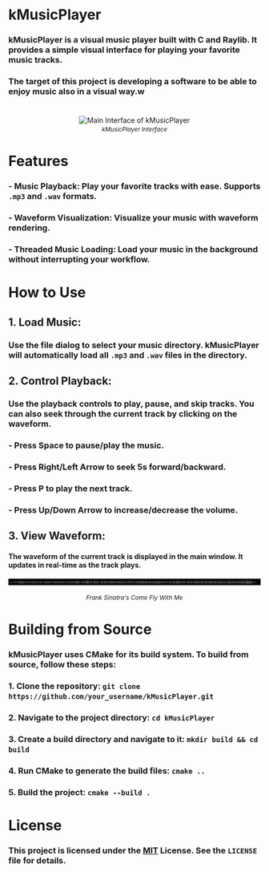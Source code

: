 # kMusicPlayer

### kMusicPlayer is a visual music player built with C and Raylib. It provides a simple visual interface for playing your favorite music tracks.
### The target of this project is developing a software to be able to enjoy music also in a visual way.w
# 

<p align="center">
  <img src="images/demo.gif" alt="Main Interface of kMusicPlayer" width="400">
  <br>
  <i style="font-size: 12px;">kMusicPlayer Interface</i>
</p>

# Features

### - **Music Playback**: Play your favorite tracks with ease. Supports `.mp3` and `.wav` formats.
### - **Waveform Visualization**: Visualize your music with waveform rendering.
### - **Threaded Music Loading**: Load your music in the background without interrupting your workflow.

# How to Use

## 1. **Load Music**: 
### Use the file dialog to select your music directory. kMusicPlayer will automatically load all `.mp3` and `.wav` files in the directory.

## 2. **Control Playback**: 
### Use the playback controls to play, pause, and skip tracks. You can also seek through the current track by clicking on the waveform.

### - Press Space to pause/play the music.
### - Press Right/Left Arrow to seek 5s forward/backward.
### - Press P to play the next track.
### - Press Up/Down Arrow to increase/decrease the volume.

## 3. **View Waveform**: 
#### The waveform of the current track is displayed in the main window. It updates in real-time as the track plays.
![Waveform Visualization](images/waveform.png "Waveform Visualization")
<p align="center" style="font-size: 12px;"><i>Frank Sinatra's Come Fly With Me</i></p>


# Building from Source

### kMusicPlayer uses CMake for its build system. To build from source, follow these steps:

### 1. Clone the repository: `git clone https://github.com/your_username/kMusicPlayer.git`
### 2. Navigate to the project directory: `cd kMusicPlayer`
### 3. Create a build directory and navigate to it: `mkdir build && cd build`
### 4. Run CMake to generate the build files: `cmake ..`
### 5. Build the project: `cmake --build .`

# License


### This project is licensed under the [MIT](https://choosealicense.com/licenses/mit/) License. See the `LICENSE` file for details.
